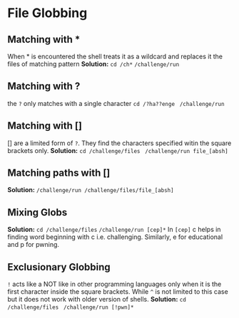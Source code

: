 # File Globbing 
## Matching with *
When * is encountered the shell treats it as a wildcard and replaces it the files of matching pattern 
**Solution:**
`cd /ch*`
`/challenge/run `
## Matching with ?
the `?` only matches with a single character 
` cd /?ha??enge `
` /challenge/run`
## Matching with []
[] are a limited form of `?`. They find the characters specified witin the square brackets only.
**Solution:**
`cd /challenge/files `
`/challenge/run file_[absh]`
## Matching paths with []
**Solution:** 
`/challenge/run /challenge/files/file_[absh]`
## Mixing Globs 
**Solution:**
`cd /challenge/files`
`/challenge/run [cep]*`
In `[cep]` c helps in finding word beginning with c i.e. challenging. Similarly, e for educational and p for pwning. 
## Exclusionary Globbing 
`!` acts like a NOT like in other programming languages only when it is the first character inside the square brackets. While `^` is not limited to this case but it does not work with older version of shells.
**Solution:**
`cd /challenge/files`
` /challenge/run [!pwn]*`




